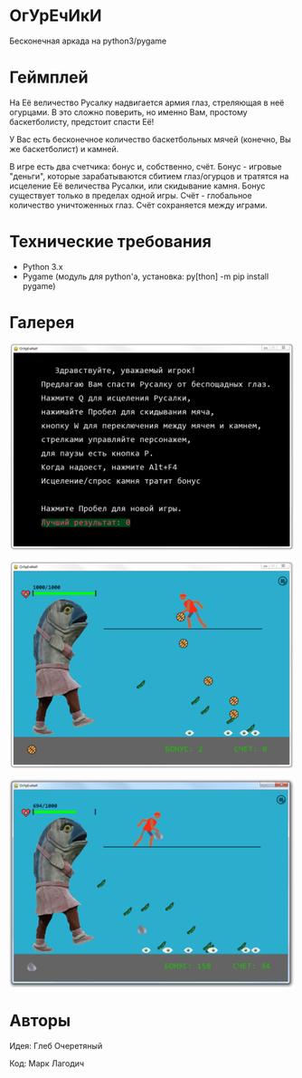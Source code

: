 # ОгУрЕчИкИ
Бесконечная аркада на python3/pygame

# Геймплей

На Её величество Русалку надвигается армия глаз, стреляющая в неё огурцами. В это сложно поверить, но именно Вам, простому баскетболисту, предстоит спасти Её!

У Вас есть бесконечное количество баскетбольных мячей (конечно, Вы же баскетболист) и камней.

В игре есть два счетчика: бонус и, собственно, счёт.
Бонус - игровые "деньги", которые зарабатываются сбитием глаз/огурцов и тратятся на исцеление Её величества Русалки, или скидывание камня. Бонус существует только в пределах одной игры.
Счёт - глобальное количество уничтоженных глаз. Счёт сохраняется между играми.

# Технические требования

- Python 3.x
- Pygame (модуль для python'а, установка: py[thon] -m pip install pygame)

# Галерея

![Start screen](https://github.com/MarkLagodych/assets/blob/main/Ogurechiki/1.PNG?raw=true)

![With balls](https://github.com/MarkLagodych/assets/blob/main/Ogurechiki/2.PNG?raw=true)

![With stones](https://github.com/MarkLagodych/assets/blob/main/Ogurechiki/3.PNG?raw=true)

# Авторы

Идея: Глеб Очеретяный

Код: Марк Лагодич 
